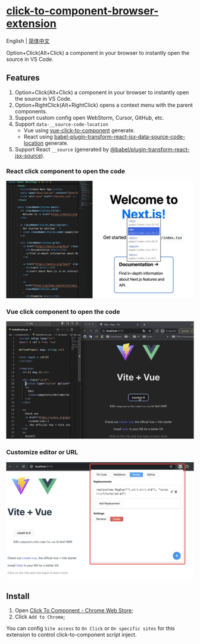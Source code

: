 # [click-to-component-browser-extension](https://chromewebstore.google.com/detail/click-to-component/hdiiegojkjkgaakbdjpoaaadhnddpfdc)

English | [简体中文](./README.zh-CN.md)

Option+Click(Alt+Click) a component in your browser to instantly open the source in VS Code.

## Features

1. Option+Click(Alt+Click) a component in your browser to instantly open the source in VS Code.
2. Option+RightClick(Alt+RightClick) opens a context menu with the parent components.
3. Support custom config open WebStorm, Cursor, GitHub, etc.
4. Support `data-__source-code-location`
   - Vue using [vue-click-to-component](https://www.npmjs.com/package/vue-click-to-component) generate.
   - React using [babel-plugin-transform-react-jsx-data-source-code-location](https://www.npmjs.com/package/babel-plugin-transform-react-jsx-data-source-code-location) generate.
5. Support React `__source` (generated by [@babel/plugin-transform-react-jsx-source](https://babeljs.io/docs/babel-plugin-transform-react-jsx-source)).

### React click component to open the code

![react](./images/react.jpg)

### Vue click component to open the code

![vue](./images/vue.jpg)

### Customize editor or URL

![config](./images/config.jpg)

## Install

1. Open [Click To Component - Chrome Web Store](https://chromewebstore.google.com/detail/hdiiegojkjkgaakbdjpoaaadhnddpfdc);
2. Click `Add to Chrome`;

You can config `Site access` to `On Click` or `On specific sites` for this extension to control click-to-component script inject.
